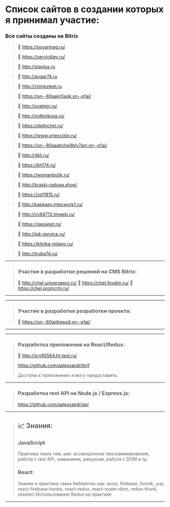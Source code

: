 # Список сайтов в создании которых я принимал участие:

### Все сайты созданы на Bitrix

> 🔎 https://povarmag.ru/

> 🔎 https://servickley.ru/

> 🔎 http://staylus.ru 

> 🔎 http://angar74.ru

> 🔎 http://chmksteel.ru

> 🔎 https://xn--80aakr0agk.xn--p1ai/

> 🔎 http://uralmin.ru/

> 🔎 http://notkivkusa.ru/

> 🔎 https://detkichel.ru/

> 🔎 https://www.ortexcolor.ru/

> 🔎 https://xn--80aaahche9bly7am.xn--p1ai/

> 🔎 http://dkli.ru/

> 🔎 https://kh174.ru/

> 🔎 https://womanbutik.ru/

> 🔎 http://kraski-raduga.shop/

> 🔎 https://zof1815.ru/

> 🔎 http://kapkaev.intecwork1.ru/

> 🔎 http://cv94712.tmweb.ru/

> 🔎 https://gepanet.ru/

> 🔎 http://ipk-service.ru/

> 🔎 https://klinika-milano.ru/

> 🔎 http://truba74.ru/



---
> ### Участие в разработке решений на CMS Bitrix:
> 🔎 http://chel.universepro.ru/
> 🔎 https://chel.foodim.ru/
> 🔎 https://chel.promcrm.ru/
---

---
> ### Участие в разработке разработки проекта:
> 🔎 https://xn--80aidjgwzd.xn--p1ai/
---

---
> ### Разработка приложения на React/Redux:
> 🔎 http://srv85564.ht-test.ru/
> 
> https://github.com/aalexxandr/brif
> 
> Доступы к приложению я могу предоставить.
---

> ### Разработка rest API на Node.js / Express.js:
> https://github.com/aalexxandr/api
---

> ## 📈 Знания:
> 
> ### JavaScript 
> 
> Практика таких тем, как: ассинхронное программирование, работа с rest API, замыкания, рекурсия, работа с DOM и тд.
>
> ### React: 
>
> Знание и практика таких библиотек как: axios, firebase, formik, yup, react-firebase-hooks, react-redux, react-router-dom, redux-thunk, reselect
> Использование Redux на практике

---

